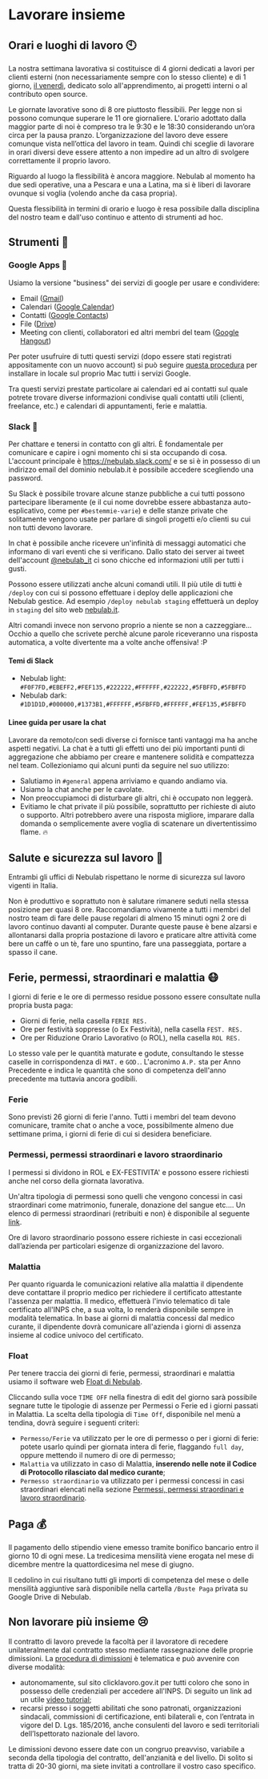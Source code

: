 # Lavorare insieme

## Orari e luoghi di lavoro 🕙 

La nostra settimana lavorativa si costituisce di 4 giorni dedicati a lavori per clienti esterni (non 
necessariamente sempre con lo stesso cliente) e di 1 giorno, [il venerdì](il-venerdi.md), dedicato 
solo all'apprendimento, ai progetti interni o al contributo open source.

Le giornate lavorative sono di 8 ore piuttosto flessibili. Per legge non si possono comunque 
superare le 11 ore giornaliere. L'orario adottato dalla maggior parte di noi è compreso tra le 9:30 
e le 18:30 considerando un’ora circa per la pausa pranzo. L’organizzazione del lavoro deve essere 
comunque vista nell’ottica del lavoro in team. Quindi chi sceglie di lavorare in orari diversi deve 
essere attento a non impedire ad un altro di svolgere correttamente il proprio lavoro.

Riguardo al luogo la flessibilità è ancora maggiore. Nebulab al momento ha due sedi operative, una a
Pescara e una a Latina, ma si è liberi di lavorare ovunque si voglia (volendo anche da casa 
propria).

Questa flessibilità in termini di orario e luogo è resa possibile dalla disciplina del nostro team e 
dall'uso continuo e attento di strumenti ad hoc.

## Strumenti 🔧 

### Google Apps 📱

Usiamo la versione "business" dei servizi di google per usare e condividere:

* Email ([Gmail](https://mail.google.com))
* Calendari ([Google Calendar](https://www.google.com/calendar/))
* Contatti ([Google Contacts](https://www.google.com/contacts/))
* File ([Drive](https://drive.google.com))
* Meeting con clienti, collaboratori ed altri membri del team ([Google Hangout](https://plus.google.com/hangouts))

Per poter usufruire di tutti questi servizi (dopo essere stati registrati appositamente con un nuovo 
account) si può seguire [questa procedura](http://support.apple.com/kb/PH14276) per installare in 
locale sul proprio Mac tutti i servizi Google.

Tra questi servizi prestate particolare ai calendari ed ai contatti sul quale potrete trovare diverse 
informazioni condivise quali contatti utili (clienti, freelance, etc.) e calendari di appuntamenti, 
ferie e malattia.

### Slack 💬 

Per chattare e tenersi in contatto con gli altri. È fondamentale per comunicare
e capire i ogni momento chi si sta occupando di cosa. L'account principale è 
https://nebulab.slack.com/ e se si è in possesso di un indirizzo email del dominio nebulab.it è 
possibile accedere scegliendo una password.

Su Slack è possibile trovare alcune stanze pubbliche a cui tutti possono partecipare liberamente (e 
il cui nome dovrebbe essere abbastanza auto-esplicativo, come per `#bestemmie-varie`) e delle stanze 
private che solitamente vengono usate per parlare di singoli progetti e/o clienti su cui non tutti 
devono lavorare.

In chat è possibile anche ricevere un'infinità di messaggi automatici che informano di vari eventi 
che si verificano. Dallo stato dei server ai tweet dell'account 
[@nebulab_it](https://twitter.com/nebulab_it) ci sono chicche ed informazioni utili per tutti i 
gusti.

Possono essere utilizzati anche alcuni comandi utili. Il più utile di tutti è `/deploy` con cui si 
possono effettuare i deploy delle applicazioni che Nebulab gestice. Ad esempio 
`/deploy nebulab staging` effettuerà un deploy in `staging` del sito web 
[nebulab.it](http://nebulab.it).

Altri comandi invece non servono proprio a niente se non a cazzeggiare... Occhio a quello che 
scrivete perchè alcune parole riceveranno una risposta automatica, a volte divertente ma a volte 
anche offensiva! :P

#### Temi di Slack

* Nebulab light: `#F0F7FD,#EBEFF2,#FEF135,#222222,#FFFFFF,#222222,#5FBFFD,#5FBFFD`
* Nebulab dark:  `#1D1D1D,#000000,#1373B1,#FFFFFF,#5FBFFD,#FFFFFF,#FEF135,#5FBFFD`

#### Linee guida per usare la chat

Lavorare da remoto/con sedi diverse ci fornisce tanti vantaggi ma ha anche aspetti negativi. La chat 
è a tutti gli effetti uno dei più importanti punti di aggregazione che abbiamo per creare e 
mantenere solidità e compattezza nel team. Collezioniamo qui alcuni punti da seguire nel suo 
utilizzo:

- Salutiamo in `#general` appena arriviamo e quando andiamo via.
- Usiamo la chat anche per le cavolate.
- Non preoccupiamoci di disturbare gli altri, chi è occupato non leggerà.
- Evitiamo le chat private il più possibile, soprattutto per richieste di aiuto o supporto. Altri 
  potrebbero avere una risposta migliore, imparare dalla domanda o semplicemente avere voglia di 
  scatenare un divertentissimo flame. 🔥

## Salute e sicurezza sul lavoro 👷 

Entrambi gli uffici di Nebulab rispettano le norme di sicurezza sul lavoro vigenti in Italia.

Non è produttivo e soprattuto non è salutare rimanere seduti nella stessa posizione per quasi 8 ore. 
Raccomandiamo vivamente a tutti i membri del nostro team di fare delle pause regolari di almeno 15 
minuti ogni 2 ore di lavoro continuo davanti al computer. Durante queste pause è bene alzarsi e 
allontanarsi dalla propria postazione di lavoro e praticare altre attività come bere un caffè o un 
tè, fare uno spuntino, fare una passeggiata, portare a spasso il cane.

## Ferie, permessi, straordinari e malattia 😷

I giorni di ferie e le ore di permesso residue possono essere consultate nulla propria busta paga:

* Giorni di ferie, nella casella `FERIE RES.`
* Ore per festività soppresse (o Ex Festività), nella casella `FEST. RES.`
* Ore per Riduzione Orario Lavorativo (o ROL), nella casella `ROL RES.`

Lo stesso vale per le quantità maturate e godute, consultando le stesse caselle in corrispondenza di
`MAT.` e `GOD.`. L'acronimo `A.P.` sta per Anno Precedente e indica le quantità che sono di 
competenza dell'anno precedente ma tuttavia ancora godibili.

### Ferie

Sono previsti 26 giorni di ferie l'anno. Tutti i membri del team devono comunicare, tramite chat o 
anche a voce, possibilmente almeno due settimane prima, i giorni di ferie di cui si desidera
beneficiare.

### Permessi, permessi straordinari e lavoro straordinario

I permessi si dividono in ROL e EX-FESTIVITA' e possono essere richiesti anche nel corso della 
giornata lavorativa.

Un'altra tipologia di permessi sono quelli che vengono concessi in casi straordinari come 
matrimonio, funerale, donazione del sangue etc…. Un elenco di permessi straordinari (retribuiti e 
non) è disponibile al 
seguente [link](http://www.fpcgil.it/flex/cm/pages/ServeBLOB.php/L/IT/IDPagina/7737).

Ore di lavoro straordinario possono essere richieste in casi eccezionali dall’azienda per 
particolari esigenze di organizzazione del lavoro.

### Malattia

Per quanto riguarda le comunicazioni relative alla malattia il dipendente deve contattare il proprio 
medico per richiedere il certificato attestante l'assenza per malattia. Il medico, effettuerà 
l'invio telematico di tale certificato all'INPS che, a sua volta, lo renderà disponibile sempre in 
modalità telematica. In base ai giorni di malattia concessi dal medico curante, il dipendente dovrà 
comunicare all'azienda i giorni di assenza insieme al codice univoco del certificato.

### Float

Per tenere traccia dei giorni di ferie, permessi, straordinari e malattia usiamo il software web 
[Float di Nebulab](http://nebulab.float.com/).

Cliccando sulla voce `TIME OFF` nella finestra di edit del giorno sarà possibile segnare tutte le 
tipologie di assenze per Permessi o Ferie ed i giorni passati in Malattia. La scelta della 
tipologia di `Time Off`, disponibile nel menù a tendina, dovrà seguire i seguenti criteri:

* `Permesso/Ferie` va utilizzato per le ore di permesso o per i giorni di ferie: potete usarlo 
  quindi per giornata intera di ferie, flaggando `full day`, oppure mettendo il numero di ore di 
  permesso;
* `Malattia` va utilizzato in caso di Malattia, **inserendo nelle note il Codice di Protocollo 
  rilasciato dal medico curante**;
* `Permesso straordinario` va utilizzato per i permessi concessi in casi straordinari elencati nella 
  sezione [Permessi, permessi straordinari e lavoro straordinario](https://github.com/nebulab/nebulab/wiki/Lavorare-insieme#permessi-permessi-straordinari-e-lavoro-straordinario).

## Paga 💰 

Il pagamento dello stipendio viene emesso tramite bonifico bancario entro il giorno 10 di ogni mese. 
La tredicesima mensilità viene erogata nel mese di dicembre mentre la quattordicesima nel mese di 
giugno.

Il cedolino in cui risultano tutti gli importi di competenza del mese o delle mensilità aggiuntive 
sarà disponibile nella cartella `/Buste Paga` privata su Google Drive di Nebulab.

## Non lavorare più insieme 😢

Il contratto di lavoro prevede la facoltà per il lavoratore di recedere unilateralmente dal 
contratto stesso mediante rassegnazione delle proprie dimissioni. La 
[procedura di dimissioni](https://www.cliclavoro.gov.it/Cittadini/Pagine/Adempimenti.aspx) è 
telematica e può avvenire con diverse modalità:

- autonomamente, sul sito clicklavoro.gov.it per tutti coloro che sono in possesso delle credenziali 
  per accedere all'INPS. Di seguito un link ad un utile 
  [video tutorial](https://youtu.be/02yuLr7-h_E);
- recarsi presso i soggetti abilitati che sono patronati, organizzazioni sindacali, commissioni di
  certificazione, enti bilaterali e, con l’entrata in vigore del D. Lgs. 185/2016, anche consulenti 
  del lavoro e sedi territoriali dell’Ispettorato nazionale del lavoro.

Le dimissioni devono essere date con un congruo preavviso, variabile a seconda della tipologia del 
contratto, dell'anzianità e del livello. Di solito si tratta di 20-30 giorni, ma siete invitati a 
controllare il vostro caso specifico.
